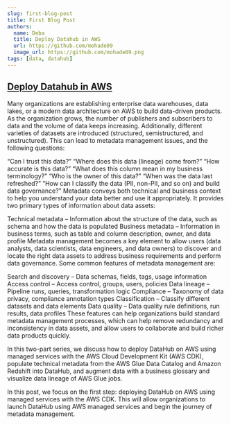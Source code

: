 ```yaml
---
slug: first-blog-post
title: First Blog Post
authors:
  name: Deba 
  title: Deploy Datahub in AWS
  url: https://github.com/mohade09
  image_url: https://github.com/mohade09.png
tags: [data, datahub]
---
```

## [Deploy Datahub in AWS](https://aws.amazon.com/blogs/big-data/part-1-deploy-datahub-using-aws-managed-services-and-ingest-metadata-from-aws-glue-and-amazon-redshift/)
Many organizations are establishing enterprise data warehouses, data lakes, or a modern data architecture on AWS to build data-driven products. As the organization grows, the number of publishers and subscribers to data and the volume of data keeps increasing. Additionally, different varieties of datasets are introduced (structured, semistructured, and unstructured). This can lead to metadata management issues, and the following questions:

“Can I trust this data?”
“Where does this data (lineage) come from?”
“How accurate is this data?”
“What does this column mean in my business terminology?”
“Who is the owner of this data?”
“When was the data last refreshed?”
“How can I classify the data (PII, non-PII, and so on) and build data governance?”
Metadata conveys both technical and business context to help you understand your data better and use it appropriately. It provides two primary types of information about data assets:

Technical metadata – Information about the structure of the data, such as schema and how the data is populated
Business metadata – Information in business terms, such as table and column description, owner, and data profile
Metadata management becomes a key element to allow users (data analysts, data scientists, data engineers, and data owners) to discover and locate the right data assets to address business requirements and perform data governance. Some common features of metadata management are:

Search and discovery – Data schemas, fields, tags, usage information
Access control – Access control, groups, users, policies
Data lineage – Pipeline runs, queries, transformation logic
Compliance – Taxonomy of data privacy, compliance annotation types
Classification – Classify different datasets and data elements
Data quality – Data quality rule definitions, run results, data profiles
These features can help organizations build standard metadata management processes, which can help remove redundancy and inconsistency in data assets, and allow users to collaborate and build richer data products quickly.

In this two-part series, we discuss how to deploy DataHub on AWS using managed services with the AWS Cloud Development Kit (AWS CDK), populate technical metadata from the AWS Glue Data Catalog and Amazon Redshift into DataHub, and augment data with a business glossary and visualize data lineage of AWS Glue jobs.

In this post, we focus on the first step: deploying DataHub on AWS using managed services with the AWS CDK. This will allow organizations to launch DataHub using AWS managed services and begin the journey of metadata management.



